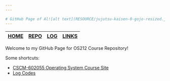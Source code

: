 ```yaml
---
---

# GitHub Page of Al![alt text](RESOURCE/jujutsu-kaisen-0-gojo-resized.jpg)'s OS212 Repository
---
```

| [HOME]()  | [REPO](https://github.com/alfatihaditya/os212)  | [LOG](/TXT/mylog.txt) | [LINKS](LINKS) |
| --- | --- | --- | --- |

Welcome to my GitHub Page for OS212 Course Repository!<br>

Some shortcuts:
  * [CSCM-602055 Operating System Course Site](https://os.vlsm.org/)
  * [Log Codes](https://osp4diss.vlsm.org/ETC/logCodes.txt)
